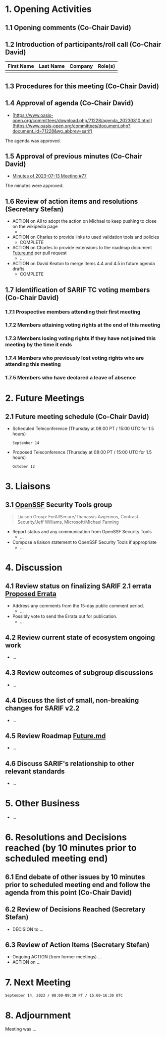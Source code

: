 # 1. Opening Activities

## 1.1 Opening comments (Co-Chair David)

## 1.2 Introduction of participants/roll call (Co-Chair David)

| First Name | Last Name | Company           | Role(s)                 |
|:-----------|:----------|:------------------|:------------------------|
|            |           |                   |                         |

## 1.3 Procedures for this meeting (Co-Chair David)

## 1.4 Approval of agenda (Co-Chair David)

* [https://www.oasis-open.org/committees/download.php/71228/agenda_20230810.html](https://www.oasis-open.org/committees/document.php?document_id=71228&wg_abbrev=sarif)

The agenda was approved.

## 1.5 Approval of previous minutes (Co-Chair David)

* [Minutes of 2023-07-13 Meeting #77](https://www.oasis-open.org/committees/document.php?document_id=71191&wg_abbrev=sarif)

The minutes were approved.

## 1.6 Review of action items and resolutions (Secretary Stefan)

* ACTION on All to adopt the action on Michael to keep pushing to close on the wikipedia page
  * ...
* ACTION on Charles to provide links to used validation tools and policies
  * COMPLETE 
* ACTION on Charles to provide extensions to the roadmap document [Future.md](https://github.com/oasis-tcs/sarif-spec/blob/main/Future.md) per pull request
  * ... 
* ACTION on David Keaton to merge items 4.4 and 4.5 in future agenda drafts
  * COMPLETE

## 1.7 Identification of SARIF TC voting members (Co-Chair David)

### 1.7.1 Prospective members attending their first meeting

### 1.7.2 Members attaining voting rights at the end of this meeting

### 1.7.3 Members losing voting rights if they have not joined this meeting by the time it ends

### 1.7.4 Members who previously lost voting rights who are attending this meeting

### 1.7.5 Members who have declared a leave of absence

# 2. Future Meetings

## 2.1 Future meeting schedule (Co-Chair David)

- Scheduled Teleconference (Thursday at 08:00 PT / 15:00 UTC for 1.5 hours)
    ```
    September 14
    ```
- Proposed Teleconference (Thursday at 08:00 PT / 15:00 UTC for 1.5 hours)
    ```
    October 12
    ```

# 3. Liaisons

## 3.1 [OpenSSF](https://openssf.org/) Security Tools group

> Liaison Group: ForAllSecure/Thanassis Avgerinos, Contrast Security/Jeff Williams, Microsoft/Michael Fanning

* Report status and any communication from OpenSSF Security Tools
  * ...
* Compose a liaison statement to OpenSSF Security Tools if appropriate
  * ...

# 4. Discussion

## 4.1 Review status on finalizing SARIF 2.1 errata [Proposed Errata](https://www.oasis-open.org/committees/document.php?document_id=71149&wg_abbrev=sarif)

* Address any comments from the 15-day public comment period.
  * ...
* Possibly vote to send the Errata out for publication.
  * ...

## 4.2 Review current state of ecosystem ongoing work

* ...

## 4.3 Review outcomes of subgroup discussions

* ...

## 4.4 Discuss the list of small, non-breaking changes for SARIF v2.2

* ...

## 4.5 Review Roadmap [Future.md](https://github.com/oasis-tcs/sarif-spec/blob/main/Future.md)

* ...

## 4.6 Discuss SARIF's relationship to other relevant standards

* ...

# 5. Other Business

* ...

# 6. Resolutions and Decisions reached (by 10 minutes prior to scheduled meeting end)

## 6.1 End debate of other issues by 10 minutes prior to scheduled meeting end and follow the agenda from this point (Co-Chair David)

## 6.2 Review of Decisions Reached (Secretary Stefan)

* DECISION to ...

## 6.3 Review of Action Items (Secretary Stefan)

* Ongoing ACTION (from former meetings) ...
* ACTION on ...

# 7. Next Meeting

  ```
  September 14, 2023 / 08:00-09:30 PT / 15:00-16:30 UTC
  ```

# 8. Adjournment

Meeting was ...


